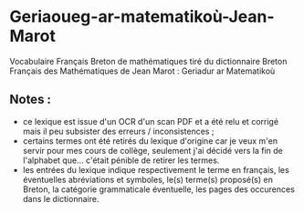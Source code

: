 # Geriaoueg-ar-matematikoù-Jean-Marot

Vocabulaire Français Breton de mathématiques tiré du dictionnaire Breton Français des Mathématiques de Jean Marot : Geriadur ar Matematikoù 

## Notes :
- ce lexique est issue d'un OCR d'un scan PDF et a été relu et corrigé mais il peu subsister des erreurs / inconsistences ;
- certains termes ont été retirés du lexique d'origine car je veux m'en servir pour mes cours de collège, seulement j'ai décidé vers la fin de l'alphabet que... c'était pénible de retirer les termes.
- les entrées du lexique indique respectivement le terme en français, les éventuelles abréviations et symboles, le(s) terme(s) proposé(s) en Breton, la catégorie grammaticale éventuelle, les pages des occurences dans le dictionnaire.